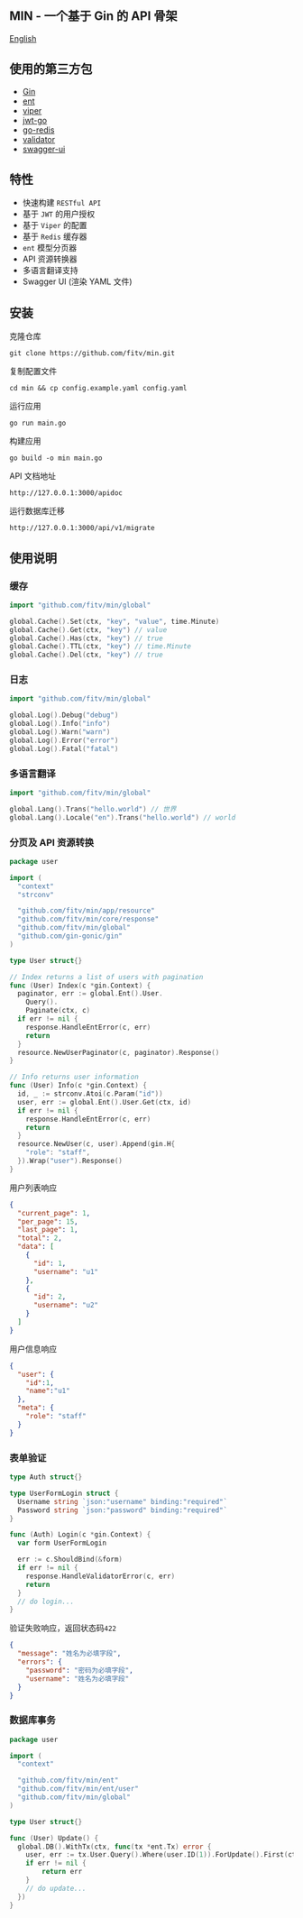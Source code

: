 ## MIN - 一个基于 Gin 的 API 骨架

[English](README.md)

## 使用的第三方包
- [Gin](https://github.com/gin-gonic/gin)
- [ent](https://entgo.io/ent)
- [viper](https://github.com/spf13/viper)
- [jwt-go](https://github.com/golang-jwt/jwt)
- [go-redis](https://github.com/go-redis/redis)
- [validator](https://github.com/go-playground/validator)
- [swagger-ui](https://github.com/swagger-api/swagger-ui)

## 特性
 - 快速构建 `RESTful API`
 - 基于 `JWT` 的用户授权
 - 基于 `Viper` 的配置
 - 基于 `Redis` 缓存器
 - `ent` 模型分页器
 - API 资源转换器
 - 多语言翻译支持
 - Swagger UI (渲染 YAML 文件)

## 安装
克隆仓库
```
git clone https://github.com/fitv/min.git
```

复制配置文件
```
cd min && cp config.example.yaml config.yaml
```

运行应用
```
go run main.go
```

构建应用
```
go build -o min main.go
```

API 文档地址
```
http://127.0.0.1:3000/apidoc
```

运行数据库迁移
```
http://127.0.0.1:3000/api/v1/migrate
```

## 使用说明

### 缓存
```go
import "github.com/fitv/min/global"

global.Cache().Set(ctx, "key", "value", time.Minute)
global.Cache().Get(ctx, "key") // value
global.Cache().Has(ctx, "key") // true
global.Cache().TTL(ctx, "key") // time.Minute
global.Cache().Del(ctx, "key") // true
```

### 日志
```go
import "github.com/fitv/min/global"

global.Log().Debug("debug")
global.Log().Info("info")
global.Log().Warn("warn")
global.Log().Error("error")
global.Log().Fatal("fatal")
```

### 多语言翻译
```go
import "github.com/fitv/min/global"

global.Lang().Trans("hello.world") // 世界
global.Lang().Locale("en").Trans("hello.world") // world
```

### 分页及 API 资源转换
```go
package user

import (
  "context"
  "strconv"

  "github.com/fitv/min/app/resource"
  "github.com/fitv/min/core/response"
  "github.com/fitv/min/global"
  "github.com/gin-gonic/gin"
)

type User struct{}

// Index returns a list of users with pagination
func (User) Index(c *gin.Context) {
  paginator, err := global.Ent().User.
    Query().
    Paginate(ctx, c)
  if err != nil {
    response.HandleEntError(c, err)
    return
  }
  resource.NewUserPaginator(c, paginator).Response()
}

// Info returns user information
func (User) Info(c *gin.Context) {
  id, _ := strconv.Atoi(c.Param("id"))
  user, err := global.Ent().User.Get(ctx, id)
  if err != nil {
    response.HandleEntError(c, err)
    return
  }
  resource.NewUser(c, user).Append(gin.H{
    "role": "staff",
  }).Wrap("user").Response()
}
```

用户列表响应
```json
{
  "current_page": 1,
  "per_page": 15,
  "last_page": 1,
  "total": 2,
  "data": [
    {
      "id": 1,
      "username": "u1"
    },
    {
      "id": 2,
      "username": "u2"
    }
  ]
}
```

用户信息响应
```json
{
  "user": {
    "id":1,
    "name":"u1"
  },
  "meta": {
    "role": "staff"
  }
}
```

### 表单验证
```go
type Auth struct{}

type UserFormLogin struct {
  Username string `json:"username" binding:"required"`
  Password string `json:"password" binding:"required"`
}

func (Auth) Login(c *gin.Context) {
  var form UserFormLogin

  err := c.ShouldBind(&form)
  if err != nil {
    response.HandleValidatorError(c, err)
    return
  }
  // do login...
}
```
验证失败响应，返回状态码`422`
```json
{
  "message": "姓名为必填字段",
  "errors": {
    "password": "密码为必填字段",
    "username": "姓名为必填字段"
  }
}
```

### 数据库事务
```go
package user

import (
  "context"

  "github.com/fitv/min/ent"
  "github.com/fitv/min/ent/user"
  "github.com/fitv/min/global"
)

type User struct{}

func (User) Update() {
  global.DB().WithTx(ctx, func(tx *ent.Tx) error {
    user, err := tx.User.Query().Where(user.ID(1)).ForUpdate().First(ctx)
    if err != nil {
        return err
    }
    // do update...
  })
}
```
